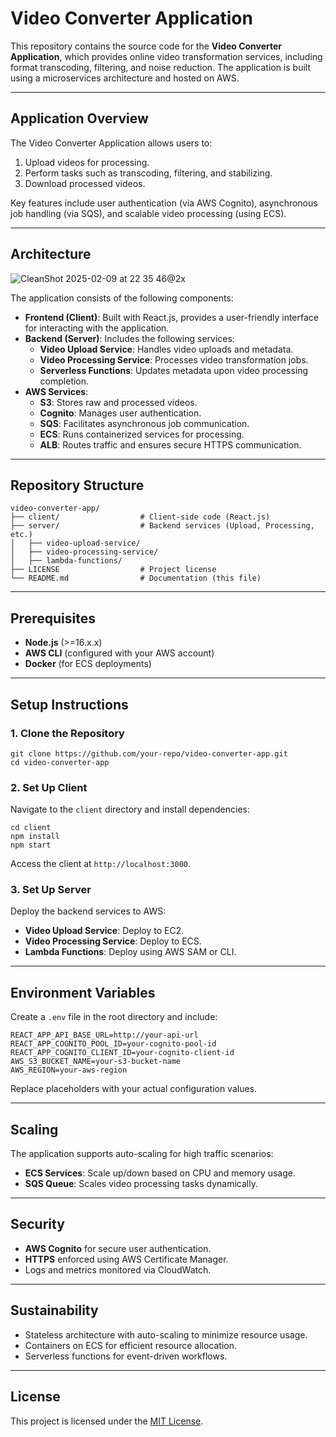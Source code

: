 
# Video Converter Application

This repository contains the source code for the **Video Converter Application**, which provides online video transformation services, including format transcoding, filtering, and noise reduction. The application is built using a microservices architecture and hosted on AWS.

---

## Application Overview
The Video Converter Application allows users to:
1. Upload videos for processing.
2. Perform tasks such as transcoding, filtering, and stabilizing.
3. Download processed videos.

Key features include user authentication (via AWS Cognito), asynchronous job handling (via SQS), and scalable video processing (using ECS).

---

## Architecture

![CleanShot 2025-02-09 at 22 35 46@2x](https://github.com/user-attachments/assets/24271ef7-099e-4e91-93d0-f8f2f0d5b158)

The application consists of the following components:
- **Frontend (Client)**: Built with React.js, provides a user-friendly interface for interacting with the application.
- **Backend (Server)**: Includes the following services:
  - **Video Upload Service**: Handles video uploads and metadata.
  - **Video Processing Service**: Processes video transformation jobs.
  - **Serverless Functions**: Updates metadata upon video processing completion.
- **AWS Services**:
  - **S3**: Stores raw and processed videos.
  - **Cognito**: Manages user authentication.
  - **SQS**: Facilitates asynchronous job communication.
  - **ECS**: Runs containerized services for processing.
  - **ALB**: Routes traffic and ensures secure HTTPS communication.

---

## Repository Structure
```
video-converter-app/
├── client/                  # Client-side code (React.js)
├── server/                  # Backend services (Upload, Processing, etc.)
│   ├── video-upload-service/
│   ├── video-processing-service/
│   ├── lambda-functions/
├── LICENSE                  # Project license
└── README.md                # Documentation (this file)
```

---

## Prerequisites
- **Node.js** (>=16.x.x)
- **AWS CLI** (configured with your AWS account)
- **Docker** (for ECS deployments)

---

## Setup Instructions
### 1. Clone the Repository
```
git clone https://github.com/your-repo/video-converter-app.git
cd video-converter-app
```

### 2. Set Up Client
Navigate to the `client` directory and install dependencies:
```
cd client
npm install
npm start
```
Access the client at `http://localhost:3000`.

### 3. Set Up Server
Deploy the backend services to AWS:
- **Video Upload Service**: Deploy to EC2.
- **Video Processing Service**: Deploy to ECS.
- **Lambda Functions**: Deploy using AWS SAM or CLI.

---

## Environment Variables
Create a `.env` file in the root directory and include:
```
REACT_APP_API_BASE_URL=http://your-api-url
REACT_APP_COGNITO_POOL_ID=your-cognito-pool-id
REACT_APP_COGNITO_CLIENT_ID=your-cognito-client-id
AWS_S3_BUCKET_NAME=your-s3-bucket-name
AWS_REGION=your-aws-region
```

Replace placeholders with your actual configuration values.

---

## Scaling
The application supports auto-scaling for high traffic scenarios:
- **ECS Services**: Scale up/down based on CPU and memory usage.
- **SQS Queue**: Scales video processing tasks dynamically.

---

## Security
- **AWS Cognito** for secure user authentication.
- **HTTPS** enforced using AWS Certificate Manager.
- Logs and metrics monitored via CloudWatch.

---

## Sustainability
- Stateless architecture with auto-scaling to minimize resource usage.
- Containers on ECS for efficient resource allocation.
- Serverless functions for event-driven workflows.

---

## License
This project is licensed under the [MIT License](LICENSE).

